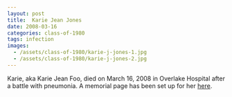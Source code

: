```yaml
---
layout: post
title:  Karie Jean Jones
date: 2008-03-16
categories: class-of-1980
tags: infection
images:
  - /assets/class-of-1980/karie-j-jones-1.jpg
  - /assets/class-of-1980/karie-j-jones-2.jpg
---
```

Karie, aka Karie Jean Foo, died on March 16, 2008 in Overlake Hospital after a battle with pneumonia. A memorial page has been set up for her [here](http://tinyurl.com/l6g5c86).
